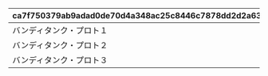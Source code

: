 |ca7f750379ab9adad0de70d4a348ac25c8446c7878dd2d2a636a1c072033f975|3f004dd9498df2734809b58dac24d51f0bc6f1dea5d8db619d1b6e960064c628|0a987f42feacacdbd24162aecda251600641285bc1306a68e5b84049db5f4676|d4161a5e8b638c87404154d2a0741ec86049054eb783ef2278fdd7d8a4fab979|4dc56c317d0c5e758cedd27f1a2631fca1ffeb79f4db1912fd8956cebdffe8b3|138bca0b3cd7d5b6791e0ee48b302f0dc414ff8245c0bb7a76c61af8bedb5ea9|2f26f811f70fc6e27ba252f89c887aed8dcee84d47c2074738f2cfa51a5d594f|6843c17d37804916099b7fe1f78ee10eeafdfe81eb337816ffca858b8186df7a|56811b2d39880f6dc390cf35135caf01cf3719e3616032286b0a614e4d5d9ae5|b13db9b604c1f342319d3fe0342c970b64a63ba8115d82d2c2eaddeb7737c7ab|8a66b9464c1803474a3502c76eeee890d8ddf576496059e197822269dc56a4af|c736b11d8ce477fcbfd1fb843f944b692d45bd3a51a0936f6e12521ab474e3f6|d74ab4ad231dac8b31214710552b68e62b0e52de657444be505b1ddb9de5652b|b408f9384547fb8f5c91cfffad65832f95e1dbac6c482827c84a833ff9e399ac|0fb76d208c4fabc3f928fd7930f289c5740a6316d74a4e086ad0dba3419423dd|
| --- | --- | --- | --- | --- | --- | --- | --- | --- | --- | --- | --- | --- | --- | --- |
|バンディタンク・プロト１|0|0|0|1630|100003|101001|4|1|0|1|2|3|5|100002|
|バンディタンク・プロト２|0|0|0|1630|100003|101001|4|1|0|2|2|3|5|100002|
|バンディタンク・プロト３|0|0|0|1630|100003|101001|4|1|0|3|2|3|5|100002|